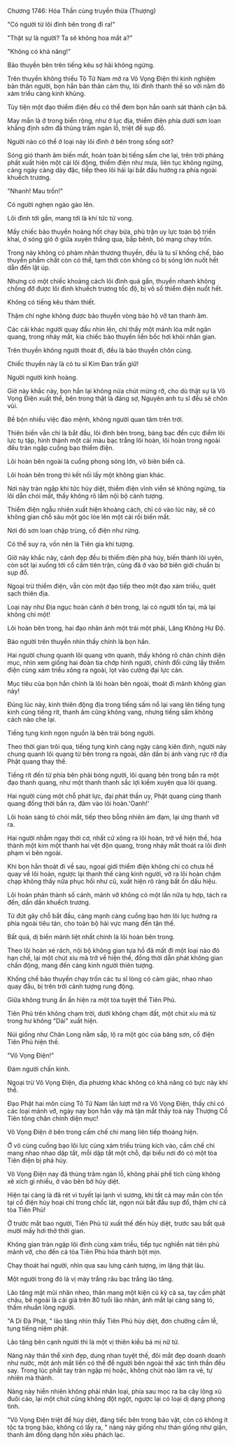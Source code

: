 




Chương 1746: Hóa Thần cùng truyền thừa (Thượng)


"Có người từ lôi đình bên trong đi ra!"

"Thật sự là người? Ta sẽ không hoa mắt a?"

"Không có khả năng!"

Bảo thuyền bên trên tiếng kêu sợ hãi không ngừng.

Trên thuyền không thiếu Tô Tử Nam mở ra Vô Vọng Điện thì kinh nghiệm bản thân người, bọn hắn bản thân cảm thụ, lôi đình thanh thế so với năm đó xám triều càng kinh khủng.

Tùy tiện một đạo thiểm điện đều có thể đem bọn hắn oanh sát thành cặn bã.

May mắn là ở trong biển rộng, như ở lục địa, thiểm điện phía dưới sơn loan khẳng định sớm đã thủng trăm ngàn lỗ, triệt để sụp đổ.

Người nào có thể ở loại này lôi đình ở bên trong sống sót?

Sóng gió thanh âm biến mất, hoàn toàn bị tiếng sấm che lại, trên trời phảng phất xuất hiện một cái lôi động, thiểm điện như mưa, liên tục không ngừng, càng ngày càng dày đặc, tiếp theo lôi hải lại bắt đầu hướng ra phía ngoài khuếch trương.

"Nhanh! Mau trốn!"

Có người nghẹn ngào gào lên.

Lôi đình tới gần, mang tới là khí tức tử vong.

Mấy chiếc bảo thuyền hoảng hốt chạy bừa, phù trận uy lực toàn bộ triển khai, ở sóng gió ở giữa xuyên thẳng qua, bấp bênh, bỏ mạng chạy trốn.

Trong này không có phàm nhân thương thuyền, đều là tu sĩ khống chế, bảo thuyền phẩm chất còn có thể, tạm thời còn không có bị sóng lớn nuốt hết dẫn đến lật úp.

Nhưng có một chiếc khoảng cách lôi đình quá gần, thuyền nhanh không chống đỡ được lôi đình khuếch trương tốc độ, bị vô số thiểm điện nuốt hết.

Không có tiếng kêu thảm thiết.

Thậm chí nghe không được bảo thuyền vòng bảo hộ vỡ tan thanh âm.

Các cái khác người quay đầu nhìn lên, chỉ thấy một mảnh lóa mắt ngân quang, trong nháy mắt, kia chiếc bảo thuyền liền bốc hơi khỏi nhân gian.

Trên thuyền không người thoát đi, đều là bảo thuyền chôn cùng.

Chiếc thuyền này là có tu sĩ Kim Đan trấn giữ!

Người người kinh hoàng.

Giờ này khắc này, bọn hắn lại không nửa chút mừng rỡ, cho dù thật sự là Vô Vọng Điện xuất thế, bên trong thật là đáng sợ, Nguyên anh tu sĩ đều sẽ chôn vùi.

Bề bộn nhiều việc đào mệnh, không người quan tâm trên trời.

Thiên biến vẫn chỉ là bắt đầu, lôi đình bên trong, bàng bạc đến cực điểm lôi lực tụ tập, hình thành một cái màu bạc trắng lôi hoàn, lôi hoàn trong ngoài đều tràn ngập cuồng bạo thiểm điện.

Lôi hoàn bên ngoài là cuồng phong sóng lớn, vô biên biển cả.

Lôi hoàn bên trong thì kết nối lấy một không gian khác.

Nơi này tràn ngập khí tức hủy diệt, thiểm điện vĩnh viễn sẽ không ngừng, tia lôi dẫn chói mắt, thấy không rõ lắm nội bộ cảnh tượng.

Thiểm điện ngẫu nhiên xuất hiện khoảng cách, chỉ có vào lúc này, sẽ có không gian chỗ sâu một góc lóe lên một cái rồi biến mất.

Nơi đó sơn loan chập trùng, cổ điện như rừng.

Có thể suy ra, vốn nên là Tiên gia khí tượng.

Giờ này khắc này, cảnh đẹp đều bị thiểm điện phá hủy, biến thành lôi uyên, còn sót lại xuống tới cổ cấm tiên trận, cũng đã ở vào bờ biên giới chuẩn bị sụp đổ.

Ngoại trừ thiểm điện, vẫn còn một đạo tiếp theo một đạo xám triều, quét sạch thiên địa.

Loại này như Địa ngục hoàn cảnh ở bên trong, lại có người tồn tại, mà lại không chỉ một!

Lôi hoàn bên trong, hai đạo nhân ảnh một trái một phải, Lăng Không Hư Độ.

Bảo người trên thuyền nhìn thấy chính là bọn hắn.

Hai người chung quanh lôi quang vờn quanh, thấy không rõ chân chính diện mục, nhìn xem giống hai đoàn tia chớp hình người, chính đối cứng lấy thiểm điện cùng xám triều xông ra ngoài, lọt vào cường đại lực cản.

Mục tiêu của bọn hắn chính là lôi hoàn bên ngoài, thoát đi mảnh không gian này!

Đúng lúc này, kinh thiên động địa trong tiếng sấm nổ lại vang lên tiếng tụng kinh cùng tiếng rít, thanh âm cũng không vang, nhưng tiếng sấm không cách nào che lại.

Tiếng tụng kinh ngọn nguồn là bên trái bóng người.

Theo thời gian trôi qua, tiếng tụng kinh càng ngày càng kiên định, người này chung quanh lôi quang từ bên trong ra ngoài, dần dần bị ánh vàng rực rỡ địa Phật quang thay thế.

Tiếng rít đến từ phía bên phải bóng người, lôi quang bên trong bắn ra một đạo thanh quang, như một thanh thanh sắc lợi kiếm xuyên qua lôi quang.

Hai người cùng một chỗ phát lực, đại phát thần uy, Phật quang cùng thanh quang đồng thời bắn ra, đâm vào lôi hoàn.'Oanh!'

Lôi hoàn sáng tỏ chói mắt, tiếp theo bỗng nhiên ảm đạm, lại ứng thanh vỡ ra.

Hai người nhắm ngay thời cơ, nhất cử xông ra lôi hoàn, trở về hiện thế, hóa thành một kim một thanh hai vệt độn quang, trong nháy mắt thoát ra lôi đình phạm vi bên ngoài.

Khi bọn hắn thoát đi về sau, ngoại giới thiểm điện không chỉ có chưa hề quay về lôi hoàn, ngược lại thanh thế càng kinh người, vỡ ra lôi hoàn chậm chạp không thấy nữa phục hồi như cũ, xuất hiện rõ ràng bất ổn dấu hiệu.

Lôi hoàn phân thành số cánh, mảnh vỡ không có một lần nữa tụ hợp, tách ra đến, dần dần khuếch trương.

Từ đứt gãy chỗ bắt đầu, càng mạnh càng cuồng bạo hơn lôi lực hướng ra phía ngoài tiêu tán, cho toàn bộ hải vực mang đến tận thế.

Bất quá, dị biến mãnh liệt nhất chính là lôi hoàn bên trong.

Theo lôi hoàn xé rách, nội bộ không gian tựa hồ đã mất đi một loại nào đó hạn chế, lại một chút xíu mà trở về hiện thế, đồng thời dẫn phát không gian chấn động, mang đến càng kinh người thiên tượng.

Khống chế bảo thuyền chạy trốn các tu sĩ lòng có cảm giác, nhao nhao quay đầu, bị trên trời cảnh tượng rung động.

Giữa không trung ẩn ẩn hiện ra một tòa tuyệt thế Tiên Phủ.

Tiên Phủ trên không chạm trời, dưới không chạm đất, một chút xíu mà từ trong hư không "Dài" xuất hiện.

Núi giống như Chân Long nằm sấp, lộ ra một góc của băng sơn, cổ điện Tiên Phủ hiện thế.

"Vô Vọng Điện!"

Đám người chấn kinh.

Ngoại trừ Vô Vọng Điện, địa phương khác không có khả năng có bực này khí thế.

Đạo Phật hai môn cùng Tô Tử Nam lần lượt mở ra Vô Vọng Điện, thấy chỉ có các loại mảnh vỡ, ngày nay bọn hắn vậy mà tận mắt thấy toà này Thượng Cổ Tiên tông chân chính diện mục!

Vô Vọng Điện ở bên trong cấm chế chi mang liên tiếp thoáng hiện.

Ở vô cùng cuồng bạo lôi lực cùng xám triều trùng kích vào, cấm chế chi mang nhao nhao dập tắt, mỗi dập tắt một chỗ, đại biểu nơi đó có một tòa Tiên điện bị phá hủy.

Vô Vọng Điện nay đã thủng trăm ngàn lỗ, không phải phế tích cũng không xê xích gì nhiều, ở vào bên bờ hủy diệt.

Hiện tại càng là đã rét vì tuyết lại lạnh vì sương, khi tất cả may mắn còn tồn tại cổ điện hủy hoại chỉ trong chốc lát, ngọn núi bắt đầu sụp đổ, thậm chí cả tòa Tiên Phủ!

Ở trước mắt bao người, Tiên Phủ từ xuất thế đến hủy diệt, trước sau bất quá mười mấy hơi thở thời gian.

Không gian tràn ngập lôi đình cùng xám triều, tiếp tục nghiền nát tiên phủ mảnh vỡ, cho đến cả tòa Tiên Phủ hóa thành bột mịn.

Chạy thoát hai người, nhìn qua sau lưng cảnh tượng, im lặng thật lâu.

Một người trong đó là vị mày trắng râu bạc trắng lão tăng.

Lão tăng mặt mũi nhăn nheo, thân mang một kiện cũ kỹ cà sa, tay cầm phật châu, bề ngoài là cái già trên 80 tuổi lão nhân, ánh mắt lại càng sáng tỏ, thấm nhuần lòng người.

"A Di Đà Phật, " lão tăng nhìn thấy Tiên Phủ hủy diệt, đơn chưởng cầm lễ, tụng tiếng niệm phật.

Lão tăng bên cạnh người thì là một vị thiên kiều bá mị nữ tử.

Nàng này thân thể xinh đẹp, dung nhan tuyệt thế, đôi mắt đẹp doanh doanh như nước, một ánh mắt liền có thể để người bên ngoài thể xác tinh thần đều say. Trong lúc phất tay tràn ngập mị hoặc, không chút nào làm ra vẻ, tự nhiên mà thành.

Nàng này hiển nhiên không phải nhân loại, phía sau mọc ra ba cây lông xù đuôi cáo, lại một chút cũng không đột ngột, ngược lại có loại dị dạng phong tình.

"Vô Vọng Điện triệt để hủy diệt, đáng tiếc bên trong bảo vật, còn có không ít tộc ta trọng bảo, không có lấy ra, " nàng này giống như thán giống như giận, thanh âm đồng dạng hồn xiêu phách lạc.




